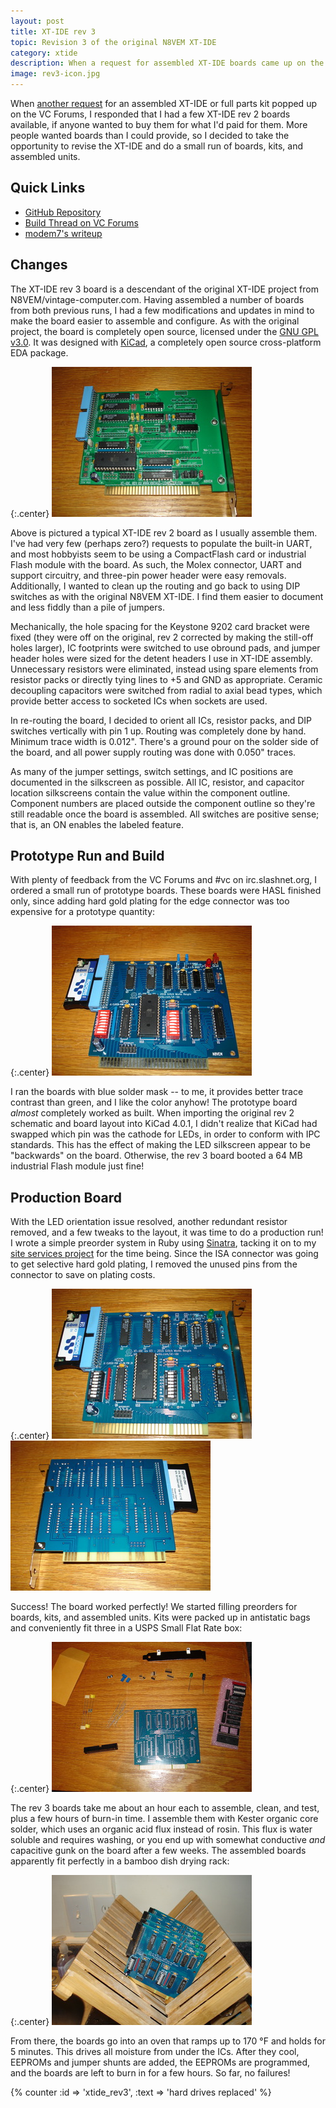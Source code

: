 ```yaml
---
layout: post
title: XT-IDE rev 3
topic: Revision 3 of the original N8VEM XT-IDE
category: xtide
description: When a request for assembled XT-IDE boards came up on the VC Forums, I took the opportunity to make some changes and improvements to the XT-IDE rev 2 design. Mostly a board respin, this project's goals were to make the XT-IDE easier for hand assembly, more self-documenting, and easier to configure.
image: rev3-icon.jpg
---
```


When [another request](http://www.vcfed.org/forum/showthread.php?52343) for an assembled XT-IDE or full parts kit popped up on the VC Forums, I responded that I had a few XT-IDE rev 2 boards available, if anyone wanted to buy them for what I'd paid for them. More people wanted boards than I could provide, so I decided to take the opportunity to revise the XT-IDE and do a small run of boards, kits, and assembled units.

## Quick Links

* [GitHub Repository](https://github.com/glitchwrks/xt_ide/)
* [Build Thread on VC Forums](http://www.vcfed.org/forum/showthread.php?52343)
* [modem7's writeup](http://minuszerodegrees.net/xtide/rev_3/XT-IDE%20Rev%203%20-%20general.htm)

## Changes

The XT-IDE rev 3 board is a descendant of the original XT-IDE project from N8VEM/vintage-computer.com. Having assembled a number of boards from both previous runs, I had a few modifications and updates in mind to make the board easier to assemble and configure. As with the original project, the board is completely open source, licensed under the [GNU GPL v3.0](https://www.gnu.org/licenses/gpl-3.0.en.html). It was designed with [KiCad](http://kicad-pcb.org/), a completely open source cross-platform EDA package.

{:.center}
[![Rev 2 Board Without UART](/images/xtide/rev3/scaled/rev2.jpg)](/images/xtide/rev3/rev2.jpg)

Above is pictured a typical XT-IDE rev 2 board as I usually assemble them. I've had very few (perhaps zero?) requests to populate the built-in UART, and most hobbyists seem to be using a CompactFlash card or industrial Flash module with the board. As such, the Molex connector, UART and support circuitry, and three-pin power header were easy removals. Additionally, I wanted to clean up the routing and go back to using DIP switches as with the original N8VEM XT-IDE. I find them easier to document and less fiddly than a pile of jumpers.

Mechanically, the hole spacing for the Keystone 9202 card bracket were fixed (they were off on the original, rev 2 corrected by making the still-off holes larger), IC footprints were switched to use obround pads, and jumper header holes were sized for the detent headers I use in XT-IDE assembly. Unnecessary resistors were eliminated, instead using spare elements from resistor packs or directly tying lines to +5 and GND as appropriate. Ceramic decoupling capacitors were switched from radial to axial bead types, which provide better access to socketed ICs when sockets are used.

In re-routing the board, I decided to orient all ICs, resistor packs, and DIP switches vertically with pin 1 up. Routing was completely done by hand. Minimum trace width is 0.012". There's a ground pour on the solder side of the board, and all power supply routing was done with 0.050" traces.

As many of the jumper settings, switch settings, and IC positions are documented in the silkscreen as possible. All IC, resistor, and capacitor location silkscreens contain the value within the component outline. Component numbers are placed outside the component outline so they're still readable once the board is assembled. All switches are positive sense; that is, an ON enables the labeled feature.

## Prototype Run and Build

With plenty of feedback from the VC Forums and #vc on irc.slashnet.org, I ordered a small run of prototype boards. These boards were HASL finished only, since adding hard gold plating for the edge connector was too expensive for a prototype quantity:

{:.center}
[![Prototype Rev 3 Board](/images/xtide/rev3/scaled/prototype.jpg)](/images/xtide/rev3/prototype.jpg)

I ran the boards with blue solder mask -- to me, it provides better trace contrast than green, and I like the color anyhow! The prototype board *almost* completely worked as built. When importing the original rev 2 schematic and board layout into KiCad 4.0.1, I didn't realize that KiCad had swapped which pin was the cathode for LEDs, in order to conform with IPC standards. This has the effect of making the LED silkscreen appear to be "backwards" on the board. Otherwise, the rev 3 board booted a 64 MB industrial Flash module just fine!

## Production Board

With the LED orientation issue resolved, another redundant resistor removed, and a few tweaks to the layout, it was time to do a production run! I wrote a simple preorder system in Ruby using [Sinatra](http://www.sinatrarb.com/), tacking it on to my [site services project](https://github.com/chapmajs/site_services) for the time being. Since the ISA connector was going to get selective hard gold plating, I removed the unused pins from the connector to save on plating costs.

{:.center}
[![Rev 3 Board Front](/images/xtide/rev3/scaled/assembled-front.jpg)](/images/xtide/rev3/assembled-front.jpg) [![Rev 3 Board Back](/images/xtide/rev3/scaled/assembled-back.jpg)](/images/xtide/rev3/assembled-back.jpg)

Success! The board worked perfectly! We started filling preorders for boards, kits, and assembled units. Kits were packed up in antistatic bags and conveniently fit three in a USPS Small Flat Rate box:

{:.center}
[![Parts Kit with Board](/images/xtide/rev3/scaled/kit.jpg)](/images/xtide/rev3/kit.jpg)

The rev 3 boards take me about an hour each to assemble, clean, and test, plus a few hours of burn-in time. I assemble them with Kester organic core solder, which uses an organic acid flux instead of rosin. This flux is water soluble and requires washing, or you end up with somewhat conductive *and* capacitive gunk on the board after a few weeks. The assembled boards apparently fit perfectly in a bamboo dish drying rack:

{:.center}
[![Boards Drying After Cleaning](/images/xtide/rev3/scaled/drying.jpg)](/images/xtide/rev3/drying.jpg)

From there, the boards go into an oven that ramps up to 170 °F and holds for 5 minutes. This drives all moisture from under the ICs. After they cool, EEPROMs and jumper shunts are added, the EEPROMs are programmed, and the boards are left to burn in for a few hours. So far, no failures!

{% counter :id => 'xtide_rev3', :text => 'hard drives replaced' %}
